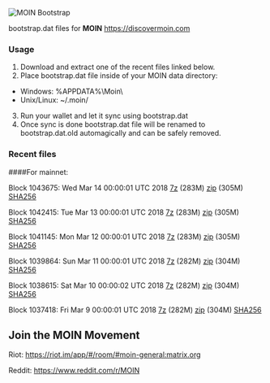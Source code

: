 ![MOIN Bootstrap](https://i.imgur.com/KjM1jMp.jpg)

bootstrap.dat files for **MOIN** https://discovermoin.com

### Usage

1. Download and extract one of the recent files linked below.
2. Place bootstrap.dat file inside of your MOIN data directory:
 - Windows: %APPDATA%\Moin\
 - Unix/Linux: ~/.moin/
3. Run your wallet and let it sync using bootstrap.dat
4. Once sync is done bootstrap.dat file will be renamed to bootstrap.dat.old automagically and can be safely removed.


### Recent files

####For mainnet:

Block 1043675: Wed Mar 14 00:00:01 UTC 2018 [7z](https://transfer.sh/s0tRz/bootstrap.dat.20180314.7z) (283M) [zip](https://transfer.sh/15SLyj/bootstrap.dat.20180314.zip) (305M) [SHA256](https://transfer.sh/fOjG2/sha256.txt)

Block 1042415: Tue Mar 13 00:00:01 UTC 2018 [7z](https://transfer.sh/vl4TX/bootstrap.dat.20180313.7z) (283M) [zip](https://transfer.sh/P3r0a/bootstrap.dat.20180313.zip) (305M) [SHA256](https://transfer.sh/xjtK2/sha256.txt)

Block 1041145: Mon Mar 12 00:00:01 UTC 2018 [7z](https://transfer.sh/LVzjC/bootstrap.dat.20180312.7z) (283M) [zip](https://transfer.sh/Qgr6B/bootstrap.dat.20180312.zip) (305M) [SHA256](https://transfer.sh/9rBMl/sha256.txt)

Block 1039864: Sun Mar 11 00:00:01 UTC 2018 [7z](https://transfer.sh/1lqfp/bootstrap.dat.20180311.7z) (282M) [zip](https://transfer.sh/OVIve/bootstrap.dat.20180311.zip) (304M) [SHA256](https://transfer.sh/apKQ4/sha256.txt)

Block 1038615: Sat Mar 10 00:00:02 UTC 2018 [7z](https://transfer.sh/76eh0/bootstrap.dat.20180310.7z) (282M) [zip](https://transfer.sh/ef9pb/bootstrap.dat.20180310.zip) (304M) [SHA256](https://transfer.sh/Zbe98/sha256.txt)

Block 1037418: Fri Mar  9 00:00:01 UTC 2018 [7z](https://transfer.sh/OC2l5/bootstrap.dat.20180309.7z) (282M) [zip](https://transfer.sh/WAuQz/bootstrap.dat.20180309.zip) (304M) [SHA256](https://transfer.sh/wvz6F/sha256.txt)

## Join the MOIN Movement

Riot: https://riot.im/app/#/room/#moin-general:matrix.org

Reddit: https://www.reddit.com/r/MOIN
